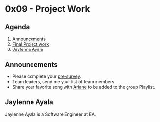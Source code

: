 # 0x09 - Project Work

## Agenda

1. [Announcements](#announcements)
1. [Final Project work](../0x0A/)
1. [Jaylenne Ayala](#jaylenne-ayala)

## Announcements

* Please complete your [pre-survey][survey].
* Team leaders, send me your list of team members
* Share your favorite song with [Ariane][ariane] to be added to the group Playlist.

## Jaylenne Ayala

Jaylenne Ayala is a Software Engineer at EA.

[ariane]: https://codechica-plus-plus.slack.com/archives/D02EU5YP3NU
[survey]: https://forms.gle/9qCzvmfpA2Sjes678
